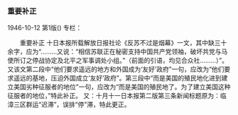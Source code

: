 ### 重要补正

1946-10-12
第1版()
专栏：

　　重要补正
    十日本报所载解放日报社论《反苏不过是烟幕》一文，其中缺三十余字，应为“………又说：“相信苏联正在秘密支持中国共产党领袖，破坏共党与马使所订之停战协定及北平之军事调处小组。”（前面的引语，均见合众社………）”。又该文第二段中“他们要求遥远的地方和外国成为‘友好’政府”一句，应改为“他们要求遥远的基地，压迫外国成立‘友好’政府”。第三段中“而是美国的殖民地化进到建立美国劣种征服者的地位”一句，应改为“而是美国的殖民地了。为了建立美国这种征服者的地位，”特此补正。
    又：十月十一日本报第二版第三条新闻标题原为：临漳三区群运“迟滞”，误排“停”滞，特此更正。
